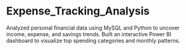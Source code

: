 # Expense_Tracking_Analysis
Analyzed personal financial data using MySQL and Python to uncover income, expense, and savings trends. Built an interactive Power BI dashboard to visualize top spending categories and monthly patterns.
